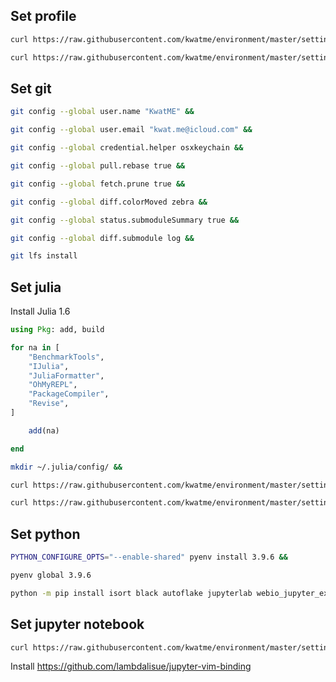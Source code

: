 ## Set profile

```sh
curl https://raw.githubusercontent.com/kwatme/environment/master/setting/zshrc > ~/.zshrc &&

curl https://raw.githubusercontent.com/kwatme/environment/master/setting/vimrc > ~/.vimrc
```

## Set git

```sh
git config --global user.name "KwatME" &&

git config --global user.email "kwat.me@icloud.com" &&

git config --global credential.helper osxkeychain &&

git config --global pull.rebase true &&

git config --global fetch.prune true &&

git config --global diff.colorMoved zebra &&

git config --global status.submoduleSummary true &&

git config --global diff.submodule log &&

git lfs install
```

## Set julia

Install Julia 1.6

```julia
using Pkg: add, build

for na in [
    "BenchmarkTools",
    "IJulia",
    "JuliaFormatter",
    "OhMyREPL",
    "PackageCompiler",
    "Revise",
]

    add(na)

end
```

```sh
mkdir ~/.julia/config/ &&

curl https://raw.githubusercontent.com/kwatme/environment/master/setting/startup.jl > ~/.julia/config/startup.jl
```

```sh
curl https://raw.githubusercontent.com/kwatme/environment/master/setting/JuliaFormatter.toml > ~/.JuliaFormatter.toml
```

## Set python

```sh
PYTHON_CONFIGURE_OPTS="--enable-shared" pyenv install 3.9.6 &&

pyenv global 3.9.6
```

```sh
python -m pip install isort black autoflake jupyterlab webio_jupyter_extension kaleido
```

## Set jupyter notebook

```sh
curl https://raw.githubusercontent.com/kwatme/environment/master/setting/notebook.json > ~/.jupyter/nbconfig/notebook.json
```

Install https://github.com/lambdalisue/jupyter-vim-binding
